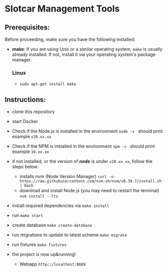 # Slotcar Management Tools

## Prerequisites:

Before proceeding, make sure you have the following installed:

- **make**: If you are using Unix or a similar operating system, `make` is usually already installed. If not, install it via your operating system's package manager.

  ### Linux
  - `sudo apt-get install make`

## Instructions:

- clone this repository
- start Docker

- Check if the  Node.js is installed in the environment
  `node -v ` should print example `v20.xx.xx`
- Check if the NPM is installed in the environment
  `npm -v ` should print example `10.xx.xx`

- if not installed, or the version of **_node_** is under `v20.xx.xx`, follow the steps below:
  - installs nvm (Node Version Manager)
    `curl -o- https://raw.githubusercontent.com/nvm-sh/nvm/v0.39.7/install.sh | bash`
  * download and install Node.js (you may need to restart the terminal)
    `nvm install --lts`

- install required dependencies via `make install`
- run `make start`
- create database `make create-database`
- run migrations to update to latest scheme `make migrate`
- run fixtures `make fixtures`
- the project is now up&running!
  - Webapp `http://localhost:8889`
